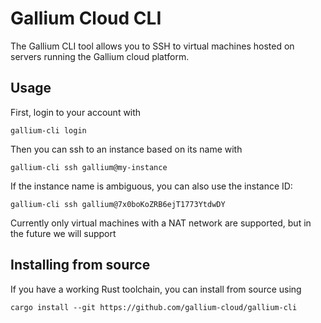 
Gallium Cloud CLI
=================

The Gallium CLI tool allows you to SSH to virtual machines hosted on servers running
the Gallium cloud platform.

Usage
-----

First, login to your account with

    gallium-cli login

Then you can ssh to an instance based on its name with

    gallium-cli ssh gallium@my-instance

If the instance name is ambiguous, you can also use the instance ID:

    gallium-cli ssh gallium@7x0boKoZRB6ejT1773YtdwDY


Currently only virtual machines with a NAT network are supported, but in the future we will support 

Installing from source
----------------------

If you have a working Rust toolchain, you can install from source using

    cargo install --git https://github.com/gallium-cloud/gallium-cli

